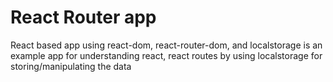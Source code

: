 # React Router app
React based app using react-dom, react-router-dom, and localstorage is an example app for understanding react, react routes by using localstorage for storing/manipulating the data